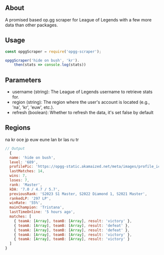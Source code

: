 ## About

A promised based op.gg scraper for League of Legends with a few more data than 
other packages.


## Usage

```javascript
const opggScraper = require('opgg-scraper');

opggScraper('hide on bush', 'kr').
    then(stats => console.log(stats))       
```

## Parameters
- username (string): The League of Legends username to retrieve stats for.
- region (string): The region where the user's account is located (e.g., 'na', 'kr', 'euw', etc.).
- refresh (boolean): Whether to refresh the data, it's set false by default


## Regions

na kr oce jp euw eune lan br las ru tr



```javascript
// Output
  {
  name: 'hide on bush',
  level: '689',
  profilePic: 'https://opgg-static.akamaized.net/meta/images/profile_icons/profileIcon6.jpg?image=q_auto,f_png,w_auto&v=1693456151155',
  lastMatches: 14,
  wins: 7,
  loses: 7,
  rank: 'Master',
  kDA: '7.0 / 4.7 / 5.7',
  previousRank: 'S2023 S1 Master, S2022 Diamond 1, S2021 Master',
  rankedLP: '297 LP',
  winRate: '55%',
  mainChampion: 'Tristana',
  lastTimeOnline: '5 hours ago',
  matches: [
    { teamA: [Array], teamB: [Array], result: 'victory' },
    { teamA: [Array], teamB: [Array], result: 'defeat' },
    { teamA: [Array], teamB: [Array], result: 'defeat' },
    { teamA: [Array], teamB: [Array], result: 'victory' },
    { teamA: [Array], teamB: [Array], result: 'victory' }
  ]
}

```

